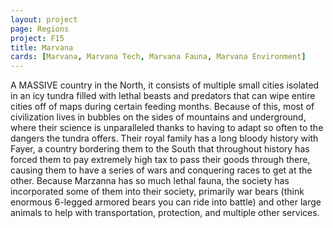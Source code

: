 ```yaml
---
layout: project
page: Regions
project: F15
title: Marvana
cards: [Marvana, Marvana Tech, Marvana Fauna, Marvana Environment]
---
```

A MASSIVE country in the North, it consists of multiple small cities isolated in an icy tundra filled with lethal beasts and predators that can wipe entire cities off of maps during certain feeding months. Because of this, most of civilization lives in bubbles on the sides of mountains and underground, where their science is unparalleled thanks to having to adapt so often to the dangers the tundra offers. Their royal family has a long bloody history with Fayer, a country bordering them to the South that throughout history has forced them to pay extremely high tax to pass their goods through there, causing them to have a series of wars and conquering races to get at the other. Because Marzanna has so much lethal fauna, the society has incorporated some of them into their society, primarily war bears (think enormous 6-legged armored bears you can ride into battle) and other large animals to help with transportation, protection, and multiple other services.
